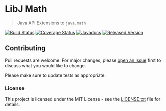 # LibJ Math

> Java API Extensions to `java.math`

[![Build Status](https://travis-ci.org/libj/math.png)](https://travis-ci.org/libj/math)
[![Coverage Status](https://coveralls.io/repos/github/libj/math/badge.svg?branch=master)](https://coveralls.io/github/libj/math?branch=master)
[![Javadocs](https://www.javadoc.io/badge/org.libj/math.svg)](https://www.javadoc.io/doc/org.libj/math)
[![Released Version](https://img.shields.io/maven-central/v/org.libj/math.svg)](https://mvnrepository.com/artifact/org.libj/math)

## Contributing

Pull requests are welcome. For major changes, please [open an issue](../../issues) first to discuss what you would like to change.

Please make sure to update tests as appropriate.

### License

This project is licensed under the MIT License - see the [LICENSE.txt](LICENSE.txt) file for details.